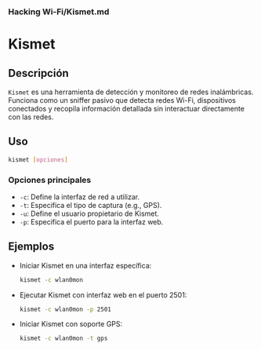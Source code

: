 ### **Hacking Wi-Fi/Kismet.md**

# Kismet

## Descripción

`Kismet` es una herramienta de detección y monitoreo de redes inalámbricas. Funciona como un sniffer pasivo que detecta redes Wi-Fi, dispositivos conectados y recopila información detallada sin interactuar directamente con las redes.

## Uso

```bash
kismet [opciones]
```

### Opciones principales

- `-c`: Define la interfaz de red a utilizar.
- `-t`: Especifica el tipo de captura (e.g., GPS).
- `-u`: Define el usuario propietario de Kismet.
- `-p`: Especifica el puerto para la interfaz web.

## Ejemplos

- Iniciar Kismet en una interfaz específica:

  ```bash
  kismet -c wlan0mon
  ```

- Ejecutar Kismet con interfaz web en el puerto 2501:

  ```bash
  kismet -c wlan0mon -p 2501
  ```

- Iniciar Kismet con soporte GPS:

  ```bash
  kismet -c wlan0mon -t gps
  ```
